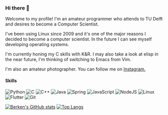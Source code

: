 ### Hi there 👋

Welcome to my profile! I'm an amateur programmer who attends to TU Delft and desires to become a Computer Scientist.

I've been using Linux since 2009 and it's one of the major reasons I decided to become a computer scientist. In the future I can see myself developing operating systems.

I'm currently honing my C skills with K&R. I may also take a look at elisp in the near future, I'm thinking of switching to Emacs from Vim.

I'm also an amateur photographer. You can follow me on [Instagram.](https://www.instagram.com/berken.tekin/)

#### Skills
![Python](https://img.shields.io/badge/Python-FFD43B?style=for-the-badge&logo=python&logoColor=darkgreen)
![C](https://img.shields.io/badge/C-00599C?style=for-the-badge&logo=c&logoColor=white!)
![C++](https://img.shields.io/badge/c++-%2300599C.svg?style=for-the-badge&logo=c%2B%2B&logoColor=white)
![Java](https://img.shields.io/badge/java-%23ED8B00.svg?style=for-the-badge&logo=java&logoColor=white)
![Spring](https://img.shields.io/badge/spring-%236DB33F.svg?style=for-the-badge&logo=spring&logoColor=white)
![JavaScript](https://img.shields.io/badge/javascript-%23323330.svg?style=for-the-badge&logo=javascript&logoColor=%23F7DF1E)
![NodeJS](https://img.shields.io/badge/node.js-6DA55F?style=for-the-badge&logo=node.js&logoColor=white)
![Linux](https://img.shields.io/badge/Linux-FCC624?style=for-the-badge&logo=linux&logoColor=black)
![Flutter](https://img.shields.io/badge/Flutter-%2302569B.svg?style=for-the-badge&logo=Flutter&logoColor=white)
![Git](https://img.shields.io/badge/git-%23F05033.svg?style=for-the-badge&logo=git&logoColor=white)

[![Berken's GitHub stats](https://github-readme-stats.vercel.app/api?username=berkentekin&include_all_commits=true&show_icons=true&theme=radical&role=OWNER,ORGANIZATION_MEMBER,COLLABORATOR)](https://github.com/anuraghazra/github-readme-stats) [![Top Langs](https://github-readme-stats.vercel.app/api/top-langs/?username=berkentekin&layout=compact&theme=radical&role=OWNER,ORGANIZATION_MEMBER,COLLABORATOR)](https://github.com/anuraghazra/github-readme-stats)

<!--
**berkentekin/berkentekin** is a ✨ _special_ ✨ repository because its `README.md` (this file) appears on your GitHub profile.

Here are some ideas to get you started:

- 🔭 I’m currently working on ...
- 🌱 I’m currently learning ...
- 👯 I’m looking to collaborate on ...
- 🤔 I’m looking for help with ...
- 💬 Ask me about ...
- 📫 How to reach me: ...
- 😄 Pronouns: ...
- ⚡ Fun fact: ...
-->
